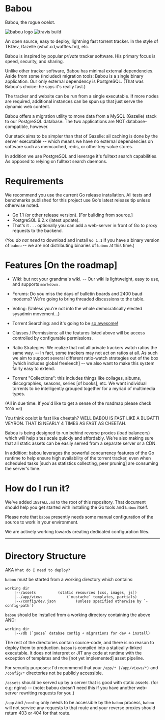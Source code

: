 Babou
==

Babou, the rogue ocelot.

![babou logo][logo]
![travis build][travis]

An open source, easy to deploy, lightning fast torrent tracker.
In the style of TBDev, Gazelle (what.cd,waffles.fm), etc.

Babou is inspired by popular _private_ tracker software. 
His primary focus is speed, security, and sharing.

Unlike other tracker software, Babou has minimal external dependencies.
Aside from some (included) migration tools: Babou is a single binary application.
Our only external dependency is PostgreSQL. (That was Babou's choice: he says it's
really fast.)

The tracker and website can be run from a single executable.
If more nodes are required, additional instances can be spun up that just
serve the dynamic web content.

Babou offers a migration utility to move data from a MySQL (Gazelle) stack
to our PostgreSQL database. The two applications are NOT database-compatible,
however.

Our stack aims to be simpler than that of Gazelle: all caching is done
by the server executable -- which means we have no external dependencies on 
software such as memcached, redis, or other key-value stores.

In addition we use PostgreSQL and leverage it's fulltext search capabilities.
As opposed to relying on fulltext search daemons.


Requirements
==
We recommend you use the current Go release installation.
All tests and benchmarks published for this project use Go's latest
release tip unless otherwise noted.

- Go 1.1 (or other release version). [For buliding from source.]
- PostgreSQL 9.2.x (latest update).
- That's it . . . optionally you can add a web-server in front of Go 
to proxy requests to the backend.

(You _do not need_ to download and install `Go 1.1` if you have a binary version of 
`babou` -- we are not distributing binaries of `babou` at this time.)


Features [On the roadmap]
==

* Wiki: but not your grandma's wiki. -- Our wiki is lightweight, easy to use, and supports `markdown.`

* Forums: Do you miss the days of bulletin boards and 2400 baud modems? We're going to bring threaded 
  discussions to the table.

* Voting: (Unless you're not into the whole democratically elected sysadmin movement...)

* Torrent Searching: and it's going to be [so awesome!](http://www.youtube.com/watch?v=l8JCX9E0bEI)

* Classes / Permissions: all the features listed above will be access controlled by configurable permissions.

* Ratio Strategies: We realize that not all private trackers watch ratios the same way. -- In fact, some trackers 
  may not act on ratios at all. As such we aim to support several different ratio-watch strategies out of the box
  [which includes global freeleech] -- we also want to make this system fairly easy to extend.

* Torrent "Collections": this includes things like collages, albums, discographies, seasons, series [of books], etc.
  We want individual torrents to be intelligently grouped together for a myriad of multimedia types.

(All in due time. If you'd like to get a sense of the roadmap please check `TODO.md`)

You think ocelot is fast like cheetah?
WELL BABOU IS FAST LIKE A BUGATTI VEYRON. THAT IS NEARLY 4 TIMES AS FAST AS CHEETAH.

Babou is being designed to run behind reverse proxies (load balancers) which will help sites
scale quickly and affordably. We're also making sure that all static assets can be easily
served from a separate server or a CDN.

In addition: babou leverages the powerful concurrency features of the Go runtime to help ensure
high availability of the torrent tracker, even when scheduled tasks [such as statistics collecting, peer pruning]
are consuming the server's time.


How do I run it?
===

We've added `INSTALL.md` to the root of this repository. That document should help you get started
with installing the Go tools and `babou` itself.

Please note that `babou` presently needs some manual configuration of the source to work in your environment.

We are actively working towards creating dedicated configuration files.

---


Directory Structure
===

AKA `What do I need to deploy?`

`babou` must be started from a working directory which contains:

	working dir
 		|--/assets 			(static resources [css, images, js])
 		|--/app/views 			(`mustache` templates, partials)
 		|--/config/dev.json 		(unless specified otherwise by `-config-path`)


`babou` should be installed from a working directory containing the above AND:
	
	working dir
		|--/db (`goose` databse config + migrations for dev + install)

The rest of the directories contain source-code, and there is no reason to deploy
them to production. `babou` is compiled into a statically-linked executable.
It does not interpret or JIT any code at runtime with the exception of templates and
the [not yet implemented] asset pipeline.

For security purposes: I'd recommend that your `/app/* (/app/views/*)` and `/config/*` 
directories not be publicly accessible.

`/assets` should be served up by a server that is good with static assets. (for e.g: nginx) -- (note: babou doesn't need this if you have another web-server rewriting requests for you.)

`/app` and `/config` only needs to be accessible by the `babou` process, `babou` will
not service any requests to that route and your reverse proxies should return
403 or 404 for that route.


[logo]: http://fatalsyntax.com/babou_gh.png "babou logo"
[travis]: https://travis-ci.org/drbawb/babou.png "travis build"

